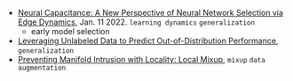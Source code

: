 
- [Neural Capacitance: A New Perspective of Neural Network Selection via Edge Dynamics](https://arxiv.org/pdf/2201.04194.pdf), Jan. 11 2022. `learning dynamics` `generalization`
  - early model selection
- [Leveraging Unlabeled Data to Predict Out-of-Distribution Performance](https://arxiv.org/pdf/2201.04234.pdf), `generalization`
- [Preventing Manifold Intrusion with Locality: Local Mixup](https://arxiv.org/pdf/2201.04368.pdf), `mixup` `data augmentation`
